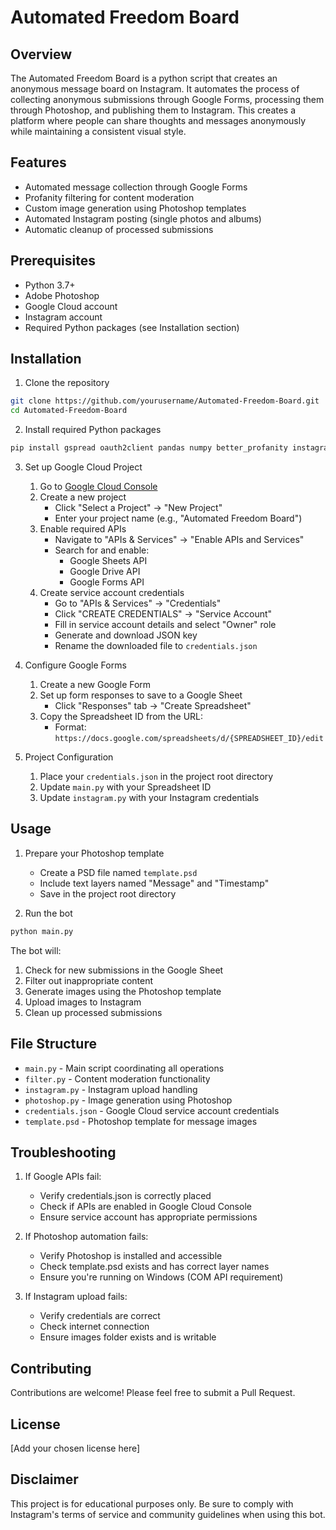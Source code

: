 # Automated Freedom Board

## Overview
The Automated Freedom Board is a python script that creates an anonymous message board on Instagram. It automates the process of collecting anonymous submissions through Google Forms, processing them through Photoshop, and publishing them to Instagram. This creates a platform where people can share thoughts and messages anonymously while maintaining a consistent visual style.

## Features
- Automated message collection through Google Forms
- Profanity filtering for content moderation
- Custom image generation using Photoshop templates
- Automated Instagram posting (single photos and albums)
- Automatic cleanup of processed submissions

## Prerequisites
- Python 3.7+
- Adobe Photoshop
- Google Cloud account
- Instagram account
- Required Python packages (see Installation section)

## Installation

1. Clone the repository
```bash
git clone https://github.com/yourusername/Automated-Freedom-Board.git
cd Automated-Freedom-Board
```

2. Install required Python packages
```bash
pip install gspread oauth2client pandas numpy better_profanity instagrapi pywin32
```

3. Set up Google Cloud Project
   1. Go to [Google Cloud Console](https://console.cloud.google.com)
   2. Create a new project
      - Click "Select a Project" → "New Project"
      - Enter your project name (e.g., "Automated Freedom Board")
   3. Enable required APIs
      - Navigate to "APIs & Services" → "Enable APIs and Services"
      - Search for and enable:
        - Google Sheets API
        - Google Drive API
        - Google Forms API
   4. Create service account credentials
      - Go to "APIs & Services" → "Credentials"
      - Click "CREATE CREDENTIALS" → "Service Account"
      - Fill in service account details and select "Owner" role
      - Generate and download JSON key
      - Rename the downloaded file to `credentials.json`

4. Configure Google Forms
   1. Create a new Google Form
   2. Set up form responses to save to a Google Sheet
      - Click "Responses" tab → "Create Spreadsheet"
   3. Copy the Spreadsheet ID from the URL:
      - Format: `https://docs.google.com/spreadsheets/d/{SPREADSHEET_ID}/edit`

5. Project Configuration
   1. Place your `credentials.json` in the project root directory
   2. Update `main.py` with your Spreadsheet ID
   3. Update `instagram.py` with your Instagram credentials

## Usage

1. Prepare your Photoshop template
   - Create a PSD file named `template.psd`
   - Include text layers named "Message" and "Timestamp"
   - Save in the project root directory

2. Run the bot
```bash
python main.py
```

The bot will:
1. Check for new submissions in the Google Sheet
2. Filter out inappropriate content
3. Generate images using the Photoshop template
4. Upload images to Instagram
5. Clean up processed submissions

## File Structure
- `main.py` - Main script coordinating all operations
- `filter.py` - Content moderation functionality
- `instagram.py` - Instagram upload handling
- `photoshop.py` - Image generation using Photoshop
- `credentials.json` - Google Cloud service account credentials
- `template.psd` - Photoshop template for message images

## Troubleshooting
1. If Google APIs fail:
   - Verify credentials.json is correctly placed
   - Check if APIs are enabled in Google Cloud Console
   - Ensure service account has appropriate permissions

2. If Photoshop automation fails:
   - Verify Photoshop is installed and accessible
   - Check template.psd exists and has correct layer names
   - Ensure you're running on Windows (COM API requirement)

3. If Instagram upload fails:
   - Verify credentials are correct
   - Check internet connection
   - Ensure images folder exists and is writable

## Contributing
Contributions are welcome! Please feel free to submit a Pull Request.

## License
[Add your chosen license here]

## Disclaimer
This project is for educational purposes only. Be sure to comply with Instagram's terms of service and community guidelines when using this bot.
